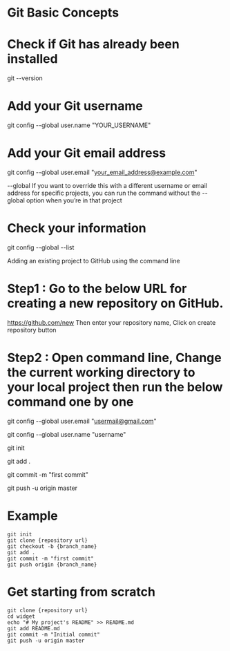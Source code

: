 # Git Basic Concepts


# Check if Git has already been installed
git --version

# Add your Git username
git config --global user.name "YOUR_USERNAME"

# Add your Git email address
git config --global user.email "your_email_address@example.com"

--global
If you want to override this with a different username or email address for specific projects, you can run the command without the --global option when you’re in that project

# Check your information
git config --global --list

Adding an existing project to GitHub using the command line

# Step1 : Go to the below URL for creating a new repository on GitHub.
https://github.com/new
Then enter your repository name, Click on create repository button

# Step2 : Open command line, Change the current working directory to your local project then run the below command one by one 

git config --global user.email "usermail@gmail.com"

git config --global user.name "username"

git init

git add .

git commit -m "first commit"

git push -u origin master 

# Example
```
git init
git clone {repository url}
git checkout -b {branch_name}
git add .
git commit -m "first commit"
git push origin {branch_name}
```

# Get starting from scratch
```
git clone {repository url}
cd widget
echo "# My project's README" >> README.md
git add README.md
git commit -m "Initial commit"
git push -u origin master
```
